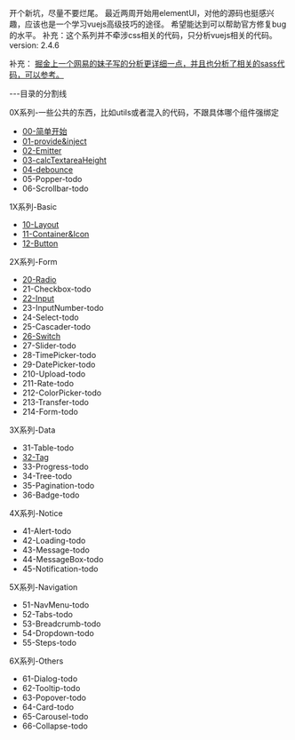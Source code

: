 开个新坑，尽量不要烂尾。
最近两周开始用elementUI，对他的源码也挺感兴趣，应该也是一个学习vuejs高级技巧的途径。
希望能达到可以帮助官方修复bug的水平。
补充：这个系列并不牵涉css相关的代码，只分析vuejs相关的代码。
version: 2.4.6

补充：
[掘金上一个网易的妹子写的分析更详细一点，并且也分析了相关的sass代码，可以参考。](https://juejin.im/post/5b741fad6fb9a0098474bbb0)


---目录的分割线

0X系列-一些公共的东西，比如utils或者混入的代码，不跟具体哪个组件强绑定
* [00-简单开始](https://github.com/zsusyt/elementUI-sourcecode-study/blob/master/0X%E7%B3%BB%E5%88%97/00-%E7%AE%80%E5%8D%95%E5%BC%80%E5%A7%8B.md)
* [01-provide&inject](https://github.com/zsusyt/elementUI-sourcecode-study/blob/master/0X%E7%B3%BB%E5%88%97/01-provide%26inject.md)
* [02-Emitter](https://github.com/zsusyt/elementUI-sourcecode-study/blob/master/0X%E7%B3%BB%E5%88%97/02-Emitter.md)
* [03-calcTextareaHeight](https://github.com/zsusyt/elementUI-sourcecode-study/blob/master/0X%E7%B3%BB%E5%88%97/03-calcTextareaHeight.md)
* [04-debounce](https://github.com/zsusyt/elementUI-sourcecode-study/blob/master/0X%E7%B3%BB%E5%88%97/04-debounce.md)
* 05-Popper-todo
* 06-Scrollbar-todo

1X系列-Basic
* [10-Layout](https://github.com/zsusyt/elementUI-sourcecode-study/blob/master/1X%E7%B3%BB%E5%88%97/10-Layout.md)
* [11-Container&Icon](https://github.com/zsusyt/elementUI-sourcecode-study/blob/master/1X%E7%B3%BB%E5%88%97/11-Container%26Icon.md)
* [12-Button](https://github.com/zsusyt/elementUI-sourcecode-study/blob/master/1X%E7%B3%BB%E5%88%97/12-Button.md)

2X系列-Form
* [20-Radio](https://github.com/zsusyt/elementUI-sourcecode-study/blob/master/2X%E7%B3%BB%E5%88%97/20-Radio.md)
* 21-Checkbox-todo
* [22-Input](https://github.com/zsusyt/elementUI-sourcecode-study/blob/master/2X%E7%B3%BB%E5%88%97/22-Input.md)
* 23-InputNumber-todo
* 24-Select-todo
* 25-Cascader-todo
* [26-Switch](https://github.com/zsusyt/elementUI-sourcecode-study/blob/master/2X%E7%B3%BB%E5%88%97/26-Switch.md)
* 27-Slider-todo
* 28-TimePicker-todo
* 29-DatePicker-todo
* 210-Upload-todo
* 211-Rate-todo
* 212-ColorPicker-todo
* 213-Transfer-todo
* 214-Form-todo

3X系列-Data
* 31-Table-todo
* [32-Tag]()
* 33-Progress-todo
* 34-Tree-todo
* 35-Pagination-todo
* 36-Badge-todo

4X系列-Notice
* 41-Alert-todo
* 42-Loading-todo
* 43-Message-todo
* 44-MessageBox-todo
* 45-Notification-todo

5X系列-Navigation
* 51-NavMenu-todo
* 52-Tabs-todo
* 53-Breadcrumb-todo
* 54-Dropdown-todo
* 55-Steps-todo

6X系列-Others
* 61-Dialog-todo
* 62-Tooltip-todo
* 63-Popover-todo
* 64-Card-todo
* 65-Carousel-todo
* 66-Collapse-todo
